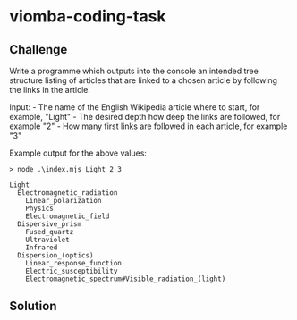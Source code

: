 # viomba-coding-task

## Challenge

Write a programme which outputs into the console an intended tree structure listing of articles that are linked to a chosen article by following the links in the article.

Input:
	- The name of the English Wikipedia article where to start, for example, "Light"
	- The desired depth how deep the links are followed, for example "2"
	- How many first links are followed in each article, for example "3"

Example output for the above values:

``` 
> node .\index.mjs Light 2 3

Light
  Electromagnetic_radiation
    Linear_polarization
    Physics
    Electromagnetic_field
  Dispersive_prism
    Fused_quartz
    Ultraviolet
    Infrared
  Dispersion_(optics)
    Linear_response_function
    Electric_susceptibility
    Electromagnetic_spectrum#Visible_radiation_(light)
```

## Solution

